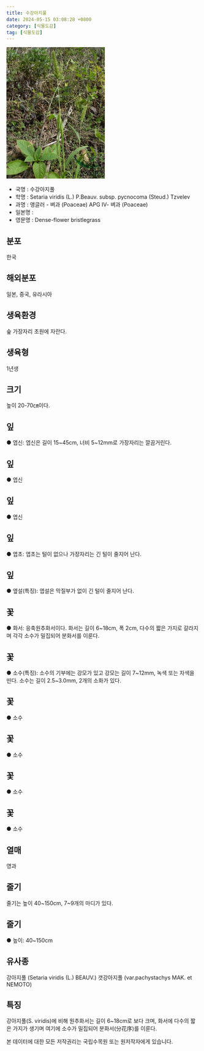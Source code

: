 ```yaml
---
title: 수강아지풀
date: 2024-05-15 03:08:28 +0800
category: [식물도감]
tag: [식물도감]
---
```




![수강아지풀](/assets/img/fileUpload/plants/basic/Gramineae/Setaria/22407/22407_1_th2.jpg)
- 국명 : 수강아지풀
- 학명 : Setaria viridis (L.) P.Beauv. subsp. pycnocoma (Steud.) Tzvelev
- 과명 : 앵글러 - 벼과 (Poaceae) APG Ⅳ- 벼과 (Poaceae)
- 일본명 : 
- 영문명 : Dense-flower bristlegrass


## 분포
한국
## 해외분포
일본, 중국, 유라시아
## 생육환경
숲 가장자리 초원에 자란다.
## 생육형
1년생
## 크기
높이 20-70㎝이다.
## 잎
● 엽신: 엽신은 길이 15~45cm, 너비 5~12mm로 가장자리는 깔끔거린다.
## 잎
● 엽신
## 잎
● 엽신
## 잎
● 엽초: 엽초는 털이 없으나 가장자리는 긴 털이 줄지어 난다.
## 잎
● 옆설(특징): 엽설은 막질부가 없이 긴 털이 줄지어 난다.
## 꽃
● 화서: 응축원추화서이다. 화서는 길이 6~18cm, 폭 2cm, 다수의 짧은 가지로 갈라지며 각각 소수가 밀집되어 분화서를 이룬다.
## 꽃
● 소수(특징): 소수의 기부에는 강모가 있고 강모는 길이 7~12mm, 녹색 또는 자색을 띤다. 소수는 길이 2.5~3.0mm, 2개의 소화가 있다.
## 꽃
● 소수
## 꽃
● 소수
## 꽃
● 소수
## 꽃
● 소수
## 열매
영과
## 줄기
줄기는 높이 40~150cm, 7~9개의 마디가 있다.
## 줄기
● 높이: 40~150cm
## 유사종
강아지풀 (Setaria viridis (L.) BEAUV.)
갯강아지풀 (var.pachystachys MAK. et NEMOTO)
## 특징
강아지풀(S. viridis)에 비해 원추화서는 길이 6~18cm로 보다 크며, 화서에 다수의 짧은 가지가 생기며 여기에 소수가 밀집되어 분화서(分花序)를 이룬다.






본 데이터에 대한 모든 저작권리는 국립수목원 또는 원저작자에게 있습니다.
